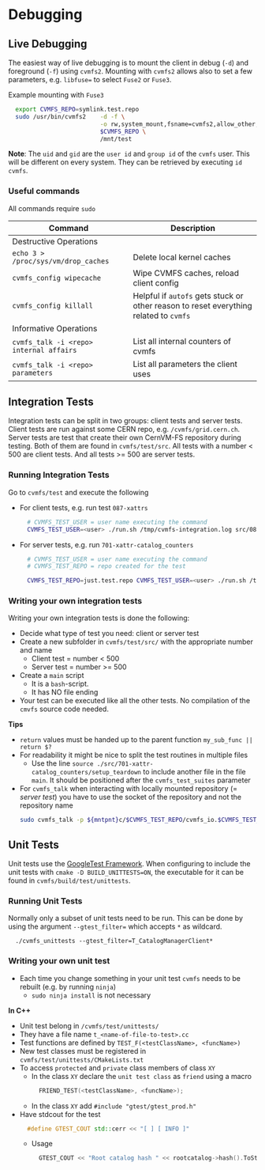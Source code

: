 # Debugging


## Live Debugging


The easiest way of live debugging is to mount the client in debug (`-d`) and foreground (`-f`) using `cvmfs2`.
Mounting with `cvmfs2` allows also to set a few parameters, e.g. `libfuse=` to select `Fuse2` or 
`Fuse3`.

Example mounting with `Fuse3`
```bash
  export CVMFS_REPO=symlink.test.repo
  sudo /usr/bin/cvmfs2    -d -f \
                          -o rw,system_mount,fsname=cvmfs2,allow_other,grab_mountpoint,uid=998,gid=997,libfuse=3 \
                          $CVMFS_REPO \
                          /mnt/test
```
**Note**:
The `uid` and `gid` are the `user id` and `group id` of the `cvmfs` user.
This will be different on every system.
They can be retrieved by executing `id cvmfs`.

### Useful commands

All commands require `sudo`

| Command | Description |
|--|--|
| Destructive Operations | |
|`echo 3 > /proc/sys/vm/drop_caches` | Delete local kernel caches|
|`cvmfs_config wipecache`| Wipe CVMFS caches, reload client config|
|`cvmfs_config killall`| Helpful if `autofs` gets stuck or other reason to reset everything related to `cvmfs` |
| Informative Operations |
|`cvmfs_talk -i <repo> internal affairs` | List all internal counters of cvmfs |
|`cvmfs_talk -i <repo> parameters` | List all parameters the client uses |


## Integration Tests

Integration tests can be split in two groups: client tests and server tests.
Client tests are run against some CERN repo, e.g. `/cvmfs/grid.cern.ch`.
Server tests are test that create their own CernVM-FS repository during testing.
Both of them are found in `cvmfs/test/src`.
All tests with a number < 500 are client tests.
And all tests >= 500 are server tests.


### Running Integration Tests

Go to `cvmfs/test` and execute the following

- For client tests, e.g. run test `087-xattrs`
  ```bash
    # CVMFS_TEST_USER = user name executing the command
    CVMFS_TEST_USER=<user> ./run.sh /tmp/cvmfs-integration.log src/087-xattrs
  ```
- For server tests, e.g. run `701-xattr-catalog_counters`
  ```bash 
    # CVMFS_TEST_USER = user name executing the command
    # CVMFS_TEST_REPO = repo created for the test

    CVMFS_TEST_REPO=just.test.repo CVMFS_TEST_USER=<user> ./run.sh /tmp/cvmfs-integration.log src/701-xattr-catalog_counters
  ```


### Writing your own integration tests

Writing your own integration tests is done the following:

- Decide what type of test you need: client or server test
- Create a new subfolder in `cvmfs/test/src/` with the appropriate number and name
    - Client test = number < 500
    - Server test = number >= 500
- Create a `main` script
    - It is a `bash`-script.
    - It has NO file ending
- Your test can be executed like all the other tests. No compilation of the `cmvfs` source code needed.


**Tips**
- `return` values must be handed up to the parent function `my_sub_func || return $?`
- For readability it might be nice to split the test routines in multiple files
    - Use the line `source ./src/701-xattr-catalog_counters/setup_teardown` to include another file in the file `main`. It should be positioned after the `cvmfs_test_suites` parameter
- For `cvmfs_talk` when interacting with locally mounted repository (= *server test*) you have to use the socket of the repository and not the repository name
  ```bash
  sudo cvmfs_talk -p ${mntpnt}c/$CVMFS_TEST_REPO/cvmfs_io.$CVMFS_TEST_REPO internal affairs
  ```        

## Unit Tests

Unit tests use the [GoogleTest Framework](https://github.com/google/googletest).
When configuring to include the unit tests with `cmake -D BUILD_UNITTESTS=ON`, the executable for it can be found in `cvmfs/build/test/unittests`.

### Running Unit Tests

Normally only a subset of unit tests need to be run. 
This can be done by using the argument `--gtest_filter=` which accepts `*` as wildcard.

```
  ./cvmfs_unittests --gtest_filter=T_CatalogManagerClient*
```

### Writing your own unit test

- Each time you change something in your unit test `cvmfs` needs to be rebuilt (e.g. by running `ninja`)
  - `sudo ninja install` is not necessary

**In C++**
- Unit test belong in `/cvmfs/test/unittests/` 
- They have a file name `t_<name-of-file-to-test>.cc`
- Test functions are defined by `TEST_F(<testClassName>, <funcName>)`
- New test classes must be registered in `cvmfs/test/unittests/CMakeLists.txt`
- To access `protected` and `private` class members of class `XY`
  - In the class `XY` declare the `unit test class` as `friend` using a macro
    ```c++
      FRIEND_TEST(<testClassName>, <funcName>);
    ```
  - In the class `XY` add `#include "gtest/gtest_prod.h"`
- Have stdcout for the test 
  ```c++
    #define GTEST_COUT std::cerr << "[ ] [ INFO ]"
  ```
  - Usage 
    ```c++
      GTEST_COUT << "Root catalog hash " << rootcatalog->hash().ToString() << std::endl;
    ```

